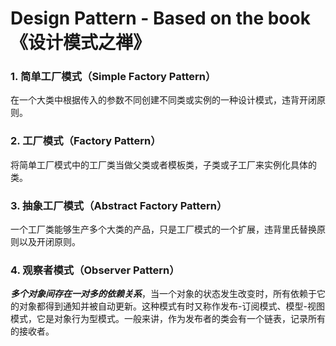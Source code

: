 # Design Pattern - Based on the book 《设计模式之禅》

### 1. 简单工厂模式（Simple Factory Pattern） ###
在一个大类中根据传入的参数不同创建不同类或实例的一种设计模式，违背开闭原则。

### 2. 工厂模式（Factory Pattern） ###
将简单工厂模式中的工厂类当做父类或者模板类，子类或子工厂来实例化具体的类。

### 3. 抽象工厂模式（Abstract Factory Pattern） ###
一个工厂类能够生产多个大类的产品，只是工厂模式的一个扩展，违背里氏替换原则以及开闭原则。

### 4. 观察者模式（Observer Pattern） ###
***多个对象间存在一对多的依赖关系***，当一个对象的状态发生改变时，所有依赖于它的对象都得到通知并被自动更新。这种模式有时又称作发布-订阅模式、模型-视图模式，它是对象行为型模式。一般来讲，作为发布者的类会有一个链表，记录所有的接收者。








